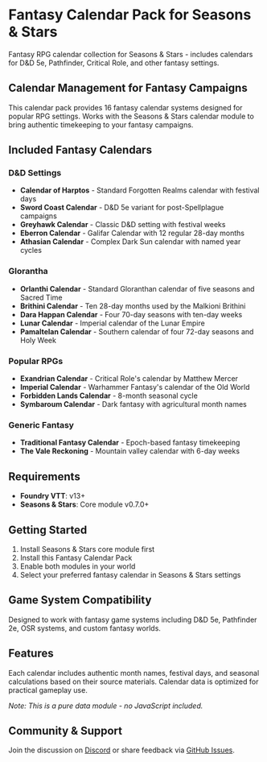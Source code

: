 # Fantasy Calendar Pack for Seasons & Stars

Fantasy RPG calendar collection for Seasons & Stars - includes calendars for D&D 5e, Pathfinder, Critical Role, and other fantasy settings.

## Calendar Management for Fantasy Campaigns

This calendar pack provides 16 fantasy calendar systems designed for popular RPG settings. Works with the Seasons & Stars calendar module to bring authentic timekeeping to your fantasy campaigns.

## Included Fantasy Calendars

### D&D Settings

- **Calendar of Harptos** - Standard Forgotten Realms calendar with festival days
- **Sword Coast Calendar** - D&D 5e variant for post-Spellplague campaigns
- **Greyhawk Calendar** - Classic D&D setting with festival weeks
- **Eberron Calendar** - Galifar Calendar with 12 regular 28-day months
- **Athasian Calendar** - Complex Dark Sun calendar with named year cycles

### Glorantha

- **Orlanthi Calendar** - Standard Gloranthan calendar of five seasons and Sacred Time
- **Brithini Calendar** - Ten 28-day months used by the Malkioni Brithini
- **Dara Happan Calendar** - Four 70-day seasons with ten-day weeks
- **Lunar Calendar** - Imperial calendar of the Lunar Empire
- **Pamaltelan Calendar** - Southern calendar of four 72-day seasons and Holy Week

### Popular RPGs

- **Exandrian Calendar** - Critical Role's calendar by Matthew Mercer
- **Imperial Calendar** - Warhammer Fantasy's calendar of the Old World
- **Forbidden Lands Calendar** - 8-month seasonal cycle
- **Symbaroum Calendar** - Dark fantasy with agricultural month names

### Generic Fantasy

- **Traditional Fantasy Calendar** - Epoch-based fantasy timekeeping
- **The Vale Reckoning** - Mountain valley calendar with 6-day weeks

## Requirements

- **Foundry VTT**: v13+
- **Seasons & Stars**: Core module v0.7.0+

## Getting Started

1. Install Seasons & Stars core module first
2. Install this Fantasy Calendar Pack
3. Enable both modules in your world
4. Select your preferred fantasy calendar in Seasons & Stars settings

## Game System Compatibility

Designed to work with fantasy game systems including D&D 5e, Pathfinder 2e, OSR systems, and custom fantasy worlds.

## Features

Each calendar includes authentic month names, festival days, and seasonal calculations based on their source materials. Calendar data is optimized for practical gameplay use.

_Note: This is a pure data module - no JavaScript included._

## Community & Support

Join the discussion on [Discord](https://discord.gg/tqZnxAdEqE) or share feedback via [GitHub Issues](https://github.com/rayners/fvtt-seasons-and-stars/issues).
